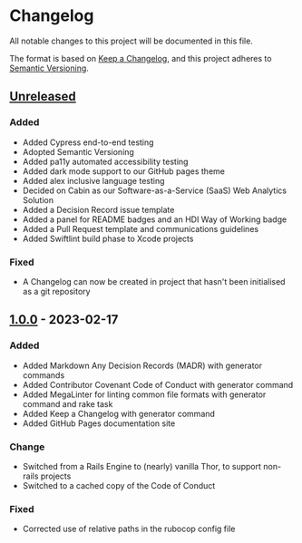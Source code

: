 # Changelog

All notable changes to this project will be documented in this file.

The format is based on [Keep a Changelog](https://keepachangelog.com/en/1.0.0/),
and this project adheres to [Semantic Versioning](https://semver.org/spec/v2.0.0.html).

## [Unreleased]

### Added

- Added Cypress end-to-end testing
- Adopted Semantic Versioning
- Added pa11y automated accessibility testing
- Added dark mode support to our GitHub pages theme
- Added alex inclusive language testing
- Decided on Cabin as our Software-as-a-Service (SaaS) Web Analytics Solution
- Added a Decision Record issue template
- Added a panel for README badges and an HDI Way of Working badge
- Added a Pull Request template and communications guidelines
- Added Swiftlint build phase to Xcode projects

### Fixed

- A Changelog can now be created in project that hasn't been initialised as a git repository

## [1.0.0] - 2023-02-17

### Added

- Added Markdown Any Decision Records (MADR) with generator commands
- Added Contributor Covenant Code of Conduct with generator command
- Added MegaLinter for linting common file formats with generator command and rake task
- Added Keep a Changelog with generator command
- Added GitHub Pages documentation site

### Change

- Switched from a Rails Engine to (nearly) vanilla Thor, to support non-rails projects
- Switched to a cached copy of the Code of Conduct

### Fixed

- Corrected use of relative paths in the rubocop config file

[unreleased]: https://github.com/HealthDataInsight/way_of_working/compare/v1.0.0...HEAD
[1.0.0]: https://github.com/HealthDataInsight/way_of_working/releases/tag/v1.0.0
